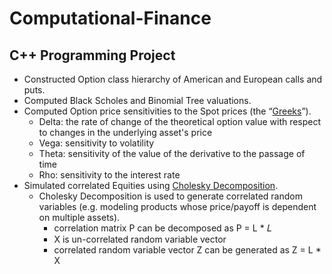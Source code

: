 # Computational-Finance
## C++ Programming Project

- Constructed Option class hierarchy of American and European calls and puts.
- Computed Black Scholes and Binomial Tree valuations.
- Computed Option price sensitivities to the Spot prices (the “[Greeks](https://en.wikipedia.org/wiki/Greeks_(finance))”).
  - Delta: the rate of change of the theoretical option value with respect to changes in the underlying asset's price
  - Vega: sensitivity to volatility
  - Theta: sensitivity of the value of the derivative to the passage of time
  - Rho: sensitivity to the interest rate
- Simulated correlated Equities using [Cholesky Decomposition](https://en.wikipedia.org/wiki/Cholesky_decomposition).
  -  Cholesky Decomposition is used to generate correlated random variables (e.g. modeling products whose price/payoff is dependent on multiple assets).
     - correlation matrix P can be decomposed as P = L * 𝐿
     - X is un-correlated random variable vector
     - correlated random variable vector Z can be generated as Z = L * X
